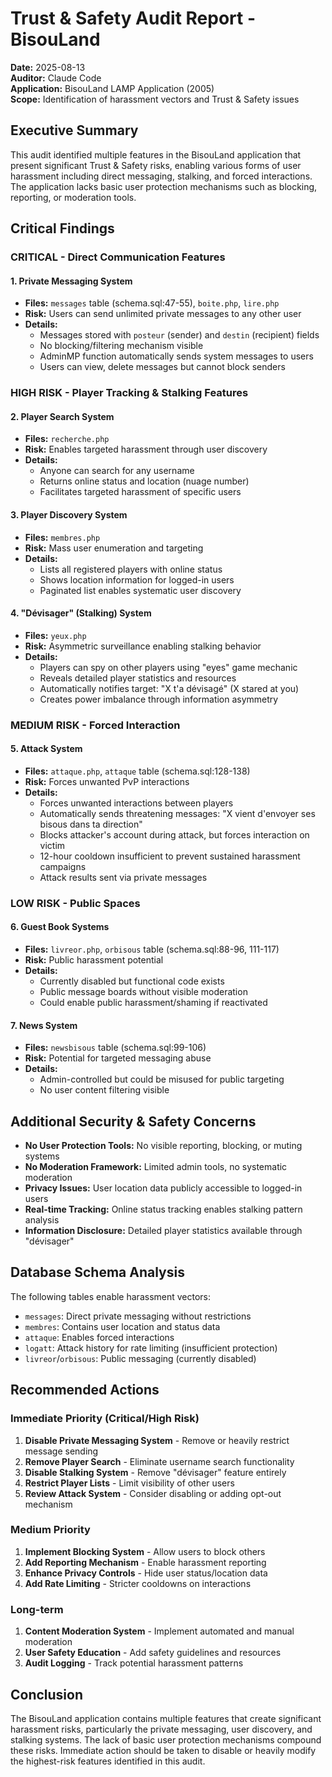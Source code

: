 # Trust & Safety Audit Report - BisouLand

**Date:** 2025-08-13  
**Auditor:** Claude Code  
**Application:** BisouLand LAMP Application (2005)  
**Scope:** Identification of harassment vectors and Trust & Safety issues

## Executive Summary

This audit identified multiple features in the BisouLand application that present significant Trust & Safety risks, enabling various forms of user harassment including direct messaging, stalking, and forced interactions. The application lacks basic user protection mechanisms such as blocking, reporting, or moderation tools.

## Critical Findings

### **CRITICAL - Direct Communication Features**

#### 1. Private Messaging System
- **Files:** `messages` table (schema.sql:47-55), `boite.php`, `lire.php`
- **Risk:** Users can send unlimited private messages to any other user
- **Details:**
  - Messages stored with `posteur` (sender) and `destin` (recipient) fields
  - No blocking/filtering mechanism visible
  - AdminMP function automatically sends system messages to users
  - Users can view, delete messages but cannot block senders

### **HIGH RISK - Player Tracking & Stalking Features**

#### 2. Player Search System
- **Files:** `recherche.php`
- **Risk:** Enables targeted harassment through user discovery
- **Details:**
  - Anyone can search for any username
  - Returns online status and location (nuage number)
  - Facilitates targeted harassment of specific users

#### 3. Player Discovery System
- **Files:** `membres.php`
- **Risk:** Mass user enumeration and targeting
- **Details:**
  - Lists all registered players with online status
  - Shows location information for logged-in users
  - Paginated list enables systematic user discovery

#### 4. "Dévisager" (Stalking) System
- **Files:** `yeux.php`
- **Risk:** Asymmetric surveillance enabling stalking behavior
- **Details:**
  - Players can spy on other players using "eyes" game mechanic
  - Reveals detailed player statistics and resources
  - Automatically notifies target: "X t'a dévisagé" (X stared at you)
  - Creates power imbalance through information asymmetry

### **MEDIUM RISK - Forced Interaction**

#### 5. Attack System
- **Files:** `attaque.php`, `attaque` table (schema.sql:128-138)
- **Risk:** Forces unwanted PvP interactions
- **Details:**
  - Forces unwanted interactions between players
  - Automatically sends threatening messages: "X vient d'envoyer ses bisous dans ta direction"
  - Blocks attacker's account during attack, but forces interaction on victim
  - 12-hour cooldown insufficient to prevent sustained harassment campaigns
  - Attack results sent via private messages

### **LOW RISK - Public Spaces**

#### 6. Guest Book Systems
- **Files:** `livreor.php`, `orbisous` table (schema.sql:88-96, 111-117)
- **Risk:** Public harassment potential
- **Details:**
  - Currently disabled but functional code exists
  - Public message boards without visible moderation
  - Could enable public harassment/shaming if reactivated

#### 7. News System
- **Files:** `newsbisous` table (schema.sql:99-106)
- **Risk:** Potential for targeted messaging abuse
- **Details:**
  - Admin-controlled but could be misused for public targeting
  - No user content filtering visible

## Additional Security & Safety Concerns

- **No User Protection Tools:** No visible reporting, blocking, or muting systems
- **No Moderation Framework:** Limited admin tools, no systematic moderation
- **Privacy Issues:** User location data publicly accessible to logged-in users
- **Real-time Tracking:** Online status tracking enables stalking pattern analysis
- **Information Disclosure:** Detailed player statistics available through "dévisager"

## Database Schema Analysis

The following tables enable harassment vectors:

- `messages`: Direct private messaging without restrictions
- `membres`: Contains user location and status data
- `attaque`: Enables forced interactions
- `logatt`: Attack history for rate limiting (insufficient protection)
- `livreor`/`orbisous`: Public messaging (currently disabled)

## Recommended Actions

### Immediate Priority (Critical/High Risk)
1. **Disable Private Messaging System** - Remove or heavily restrict message sending
2. **Remove Player Search** - Eliminate username search functionality  
3. **Disable Stalking System** - Remove "dévisager" feature entirely
4. **Restrict Player Lists** - Limit visibility of other users
5. **Review Attack System** - Consider disabling or adding opt-out mechanism

### Medium Priority
1. **Implement Blocking System** - Allow users to block others
2. **Add Reporting Mechanism** - Enable harassment reporting
3. **Enhance Privacy Controls** - Hide user status/location data
4. **Add Rate Limiting** - Stricter cooldowns on interactions

### Long-term
1. **Content Moderation System** - Implement automated and manual moderation
2. **User Safety Education** - Add safety guidelines and resources
3. **Audit Logging** - Track potential harassment patterns

## Conclusion

The BisouLand application contains multiple features that create significant harassment risks, particularly the private messaging, user discovery, and stalking systems. The lack of basic user protection mechanisms compound these risks. Immediate action should be taken to disable or heavily modify the highest-risk features identified in this audit.
